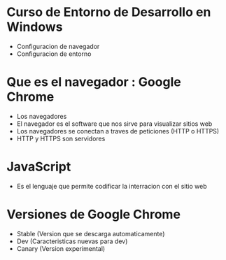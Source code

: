 # Curso de Entorno de Desarrollo en Windows
* Configuracion de navegador
* Configuracion de entorno

# Que es el navegador : Google Chrome
* Los navegadores
* El navegador es el software que nos sirve para visualizar sitios web
* Los navegadores se conectan a traves de peticiones (HTTP o HTTPS)
* HTTP y HTTPS son servidores

# JavaScript
* Es el lenguaje que permite codificar la interracion con el sitio web 

# Versiones de Google Chrome
* Stable (Version que se descarga automaticamente)
* Dev (Caracteristicas nuevas para dev)
* Canary (Version experimental)